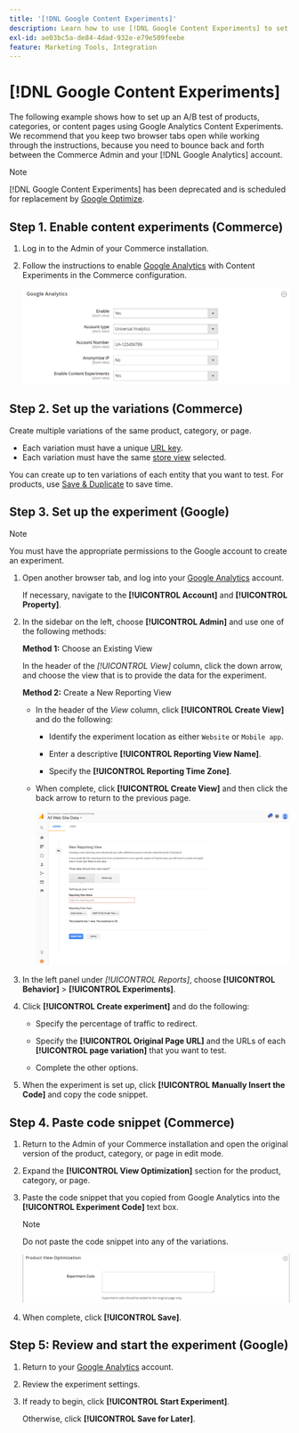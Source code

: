 ```yaml
---
title: '[!DNL Google Content Experiments]'
description: Learn how to use [!DNL Google Content Experiments] to set up an A/B test of Commerce products, categories, or content pages.
exl-id: ae03bc5a-de84-4dad-932e-e79e509feebe
feature: Marketing Tools, Integration
---
```

# [!DNL Google Content Experiments]

The following example shows how to set up an A/B test of products, categories, or content pages using Google Analytics Content Experiments. We recommend that you keep two browser tabs open while working through the instructions, because you need to bounce back and forth between the Commerce Admin and your [!DNL Google Analytics] account.

>[!NOTE]
>
>[!DNL Google Content Experiments] has been deprecated and is scheduled for replacement by [Google Optimize](https://support.google.com/optimize/answer/7084762?hl=en).

## Step 1. Enable content experiments (Commerce)

1. Log in to the Admin of your Commerce installation.

1. Follow the instructions to enable [Google Analytics](google-analytics.md) with Content Experiments in the Commerce configuration.

   ![Sales configuration - Google Analytics](./assets/google-analytics-experiments.png)<!-- zoom -->

## Step 2. Set up the variations (Commerce)

Create multiple variations of the same product, category, or page.

- Each variation must have a unique [URL key](../catalog/catalog-urls.md).
- Each variation must have the same [store view](../getting-started/websites-stores-views.md#scope-settings) selected.

You can create up to ten variations of each entity that you want to test. For products, use [Save & Duplicate](../catalog/product-workspace.md) to save time.

## Step 3. Set up the experiment (Google)

>[!NOTE]
>
>You must have the appropriate permissions to the Google account to create an experiment.

1. Open another browser tab, and log into your [Google Analytics][2] account.

   If necessary, navigate to the **[!UICONTROL Account]** and **[!UICONTROL Property]**.

1. In the sidebar on the left, choose **[!UICONTROL Admin]** and use one of the following methods:

   **Method 1:** Choose an Existing View

   In the header of the _[!UICONTROL View]_ column, click the down arrow, and choose the view that is to provide the data for the experiment.

   **Method 2:** Create a New Reporting View

   - In the header of the _View_ column, click **[!UICONTROL Create View]** and do the following:

      - Identify the experiment location as either `Website` or `Mobile app`.

      - Enter a descriptive **[!UICONTROL Reporting View Name]**.

      - Specify the **[!UICONTROL Reporting Time Zone]**.

   - When complete, click **[!UICONTROL Create View]** and then click the back arrow to return to the previous page.

        ![Google Analytics - content experiments reporting](./assets/google-analytics-content-experiments-new-reporting-view.png)<!-- zoom -->

1. In the left panel under _[!UICONTROL Reports]_, choose **[!UICONTROL Behavior]** > **[!UICONTROL Experiments]**.

1. Click **[!UICONTROL Create experiment]** and do the following:

   - Specify the percentage of traffic to redirect.

   - Specify the **[!UICONTROL Original Page URL]** and the URLs of each **[!UICONTROL page variation]** that you want to test.

   - Complete the other options.

1. When the experiment is set up, click **[!UICONTROL Manually Insert the Code]** and copy the code snippet.

## Step 4. Paste code snippet (Commerce)

1. Return to the Admin of your Commerce installation and open the original version of the product, category, or page in edit mode.

1. Expand the **[!UICONTROL View Optimization]** section for the product, category, or page.

1. Paste the code snippet that you copied from Google Analytics into the **[!UICONTROL Experiment Code]** text box.

   >[!NOTE]
   >
   >Do not paste the code snippet into any of the variations.

   ![Product view optimization](../catalog/assets/product-view-optimization.png)<!-- zoom -->

1. When complete, click **[!UICONTROL Save]**.

## Step 5: Review and start the experiment (Google)

1. Return to your [Google Analytics][2] account.

1. Review the experiment settings.

1. If ready to begin, click **[!UICONTROL Start Experiment]**.

   Otherwise, click **[!UICONTROL Save for Later]**.


[2]: https://analytics.google.com/
